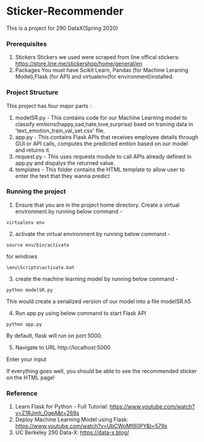 # Sticker-Recommender
This is a project for 290 DataX(Spring 2020)

### Prerequisites
1. Stickers
Stickers we used were scraped from line offical stickers: https://store.line.me/stickershop/home/general/en
2. Packages
You must have Scikit Learn, Pandas (for Machine Leraning Model),Flask (for API) and virtualenv(for environment)installed.

### Project Structure
This project has four major parts :
1. modelSR.py - This contains code for our Machine Learning model to classify emtions(happy,sad,hate,love,surprise) bsed on training data in 'text_emotion_train_val_set.csv' file.
2. app.py - This contains Flask APIs that receives employee details through GUI or API calls, computes the predicted emtion based on our model and returns it.
3. request.py - This uses requests module to call APIs already defined in app.py and dispalys the returned value.
4. templates - This folder contains the HTML template to allow user to enter the text that they wanna predict

### Running the project
1. Ensure that you are in the project home directory. Create a virtual environment.by running below command -
```
virtualenv env
```
2. activate the virtual environment by running below command -
```
source env/bin/activate
```
for windows
```
\env\Scripts\activate.bat
```
3. create the machine learning model by running below command -
```
python modelSR.py
```
This would create a serialized version of our model into a file modelSR.h5

4. Run app.py using below command to start Flask API
```
python app.py
```
By default, flask will run on port 5000.

5. Navigate to URL http://localhost:5000

Enter your input

If everything goes well, you should be able to see the recommended sticker on the HTML page!

### Reference
1. Learn Flask for Python - Full Tutorial: https://www.youtube.com/watch?v=Z1RJmh_OqeA&t=269s
2. Deploy Machine Learning Model using Flask: https://www.youtube.com/watch?v=UbCWoMf80PY&t=579s
3. UC Berkeley 290 Data-X: https://data-x.blog/
